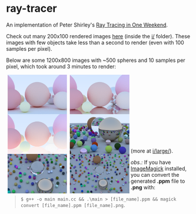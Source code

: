 # ray-tracer
An implementation of Peter Shirley's [Ray Tracing in One Weekend](http://www.realtimerendering.com/raytracing/Ray%20Tracing%20in%20a%20Weekend.pdf).

Check out many 200x100 rendered images [here](https://github.com/laurelkeys/ray-tracer/blob/master/i/README.md) (inside the [i/](https://github.com/laurelkeys/ray-tracer/blob/master/i/) folder).
These images with few objects take less than a second to render (even with 100 samples per pixel).

Below are some 1200x800 images with ~500 spheres and 10 samples per pixel, which took around 3 minutes to render:

<img align="left" src="https://raw.githubusercontent.com/laurelkeys/ray-tracer/master/i/large/wiki.png" hspace="4" width="32%"/><img align="left" src="https://raw.githubusercontent.com/laurelkeys/ray-tracer/master/i/large/wiki_metal_ground.png" hspace="4" width="32%"/><img align="left" src="https://raw.githubusercontent.com/laurelkeys/ray-tracer/master/i/large/wiki_glass_ground.png" hspace="4" width="32%"/>
<br><br><br><br><br>

<img align="left" src="https://raw.githubusercontent.com/laurelkeys/ray-tracer/master/i/large/random_scene_10xAA_fixed_cam_large.png" hspace="4" width="32%"/><img align="left" src="https://raw.githubusercontent.com/laurelkeys/ray-tracer/master/i/large/random_scene_10xAA_y10_large.png" hspace="4" width="32%"/><img align="left" src="https://raw.githubusercontent.com/laurelkeys/ray-tracer/master/i/large/random_scene_10xAA_y18_x18_fixed_dof_large.png" hspace="4" width="32%"/>
<br><br><br><br><br>

(more at [i/large/](https://github.com/laurelkeys/ray-tracer/blob/master/i/large/)).

*obs.:* If you have [ImageMagick](https://imagemagick.org/script/convert.php) installed, you can convert the generated **.ppm** file to **.png** with: 

> `$ g++ -o main main.cc && .\main > [file_name].ppm && magick convert [file_name].ppm [file_name].png`.
